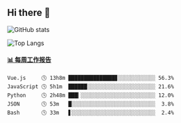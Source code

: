 ## Hi there 👋

![GitHub stats](https://github-readme-stats.orilight.top/api?username=orilights)

![Top Langs](https://github-readme-stats.orilight.top/api/top-langs/?username=orilights&layout=compact)

<!-- waka-box start -->
#### <a href="https://gist.github.com/92c8d5b388768c10efcba86e82b7c4fb" target="_blank">📊 每周工作报告</a>
```text
Vue.js     🕓 13h8m ███████████████▊░░░░░░░░░░░░ 56.3%
JavaScript 🕓 5h1m  ██████░░░░░░░░░░░░░░░░░░░░░░ 21.6%
Python     🕓 2h48m ███▎░░░░░░░░░░░░░░░░░░░░░░░░ 12.0%
JSON       🕓 53m   █░░░░░░░░░░░░░░░░░░░░░░░░░░░  3.8%
Bash       🕓 33m   ▋░░░░░░░░░░░░░░░░░░░░░░░░░░░  2.4%
```
<!-- Powered by https://github.com/journey-ad/waka-box-go . -->
<!-- waka-box end -->

